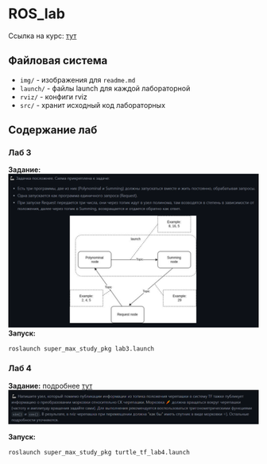 # ROS_lab
Ссылка на курс: [тут](https://github.com/lsd-maddrive/ROS_course/tree/main)


## Файловая система

* `img/` - изображения для `readme.md`
* `launch/` - файлы launch для каждой лабораторной 
* `rviz/` - конфиги rviz
* `src/` - хранит исходный код лабораторных


## Содержание лаб 

### Лаб 3
**Задание:**
![raaaaaa](img/image.png)
**Запуск:**
```
roslaunch super_max_study_pkg lab3.launch
```
### Лаб 4
**Задание:**
подробнее [тут](https://github.com/lsd-maddrive/ROS_course/blob/main/labs/04_TF.md)
![alt text](image.png)

**Запуск:**
```
roslaunch super_max_study_pkg turtle_tf_lab4.launch
```